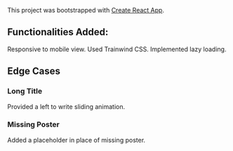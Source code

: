 This project was bootstrapped with [Create React App](https://github.com/facebook/create-react-app).

## Functionalities Added:

Responsive to mobile view.
Used Trainwind CSS.
Implemented lazy loading.

## Edge Cases
### Long Title
Provided a left to write sliding animation.
### Missing Poster
Added a placeholder in place of missing poster.
